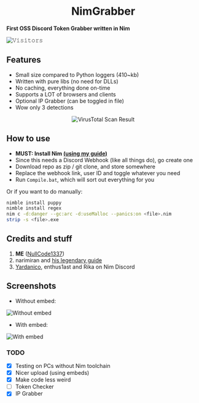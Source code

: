 <h1 align=center>NimGrabber</h1>

**First OSS Discord Token Grabber written in Nim** 

![𝚅𝚒𝚜𝚒𝚝𝚘𝚛𝚜](https://visitor-badge.laobi.icu/badge?page_id=NullCode1337.NimGrabber&title=Visitor) 

## Features
- Small size compared to Python loggers (410~kb)
- Written with pure libs (no need for DLLs)
- No caching, everything done on-time
- Supports a LOT of browsers and clients
- Optional IP Grabber (can be toggled in file)
- Wow only 3 detections

<p align=center>
   <img src="https://user-images.githubusercontent.com/70959549/134841402-059550fa-834f-49b2-b316-a21c3750eadb.png" alt="VirusTotal Scan Result"/>
</p>

## How to use
- **MUST: Install Nim [(using my guide)](https://gist.github.com/NullCode1337/95addeca955456c92aeb9fbc26f3615a)**
- Since this needs a Discord Webhook (like all things do), go create one
- Download repo as zip / git clone, and store somewhere
- Replace the webhook link, user ID and toggle whatever you need
- Run `Compile.bat`, which will sort out everything for you

Or if you want to do manually:
```bash
nimble install puppy
nimble install regex
nim c -d:danger --gc:arc -d:useMalloc --panics:on <file>.nim
strip -s <file>.exe
```

## Credits and stuff
1) **ME** ([NullCode1337](https://github.com/NullCode1337))
2) narimiran and [his legendary guide](https://github.com/narimiran/nim-basics)
3) [Yardanico](https://github.com/Yardanico), enthus1ast and Rika on Nim Discord

## Screenshots
- Without embed:

![Without embed](https://user-images.githubusercontent.com/70959549/135741426-ac45946f-f183-4297-9a50-f01279c793c4.png)

- With embed:

![With embed](https://user-images.githubusercontent.com/70959549/135741404-daa25f29-16bd-4d0e-866e-8ad269cb1ecb.png)

### TODO
- [X] Testing on PCs without Nim toolchain
- [X] Nicer upload (using embeds)
- [X] Make code less weird
- [ ] Token Checker
- [X] IP Grabber

